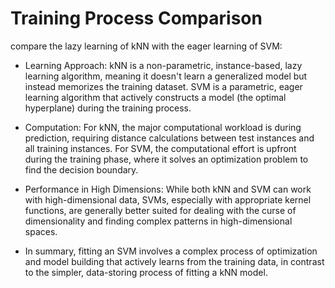 # Training Process Comparison

compare the lazy learning of kNN with the eager learning of SVM:

* Learning Approach: kNN is a non-parametric, instance-based, lazy learning algorithm, meaning it doesn't learn a generalized model but instead memorizes the training dataset. SVM is a parametric, eager learning algorithm that actively constructs a model (the optimal hyperplane) during the training process.
* Computation: For kNN, the major computational workload is during prediction, requiring distance calculations between test instances and all training instances. For SVM, the computational effort is upfront during the training phase, where it solves an optimization problem to find the decision boundary.
* Performance in High Dimensions: While both kNN and SVM can work with high-dimensional data, SVMs, especially with appropriate kernel functions, are generally better suited for dealing with the curse of dimensionality and finding complex patterns in high-dimensional spaces.

* In summary, fitting an SVM involves a complex process of optimization and model building that actively learns from the training data, in contrast to the simpler, data-storing process of fitting a kNN model.

